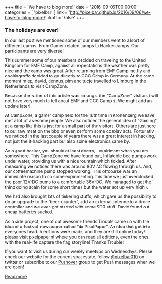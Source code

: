 +++
title = 'We have to blog more!'
date = '2016-09-06T00:00:00'
categories = [ 
 'pixelbar' 
] 
link = 'http://pixelbar.github.io/2016/09/06/we-have-to-blog-more/'
draft = 'False'
+++

<h3 id="the-holidays-are-over">The holidays are over!</h3>

<p>In our last post we mentioned some of our members went to allsort of different camps. From Gamer-related camps to Hacker camps. Our participants are very diverse!</p>

<p>This summer some of our members decided on traveling to the United Kingdom for EMF Camp, against all expectations the weather was pretty nice and the camp was great. After returning from EMF Camp mc.fly and cookingroffa decided to go directly to CCC Camp in Germany. At the same moment miep, david, dennus, pim and tucje travelled to Limburg in the Netherlands to visit CampZone.</p>

<p>Because the writer of this article was amongst the “CampZone” visitors i will not have very much to tell about EMF and CCC Camp :(, We might add an update later!</p>

<p>At CampZone, a gamer camp held for the 16th time in Kronenberg we have met a lot of awesome people. We also noticed the general idea of “Gaming” at a camp like this is just for a small part of the visitors. Others are just here to put raw meat on the bbq or even perform some cosplay acts. Fortunatly we noticed in the last couple of years there was a great interest in hacking, not just the it-hacking part but also some electronics came by.</p>

<p>As a good hacker, you should at least destro,.. expiriment when you are somewhere. This CampZone we have found out, Inflateble bed pumps work under water, providing us with a nice fountain which tickled. After measuring we noticed there was around 80V AC flowing through us. And, our coffeemachine pump stopped working. This offcourse was an immediate reason to do some expirimenting. this time we just overclocked the poor 12V-DC pump to a comfortable 36V-DC. We managed to get the thing going again for some short time ( but the water got up very high ).</p>

<p>We had also brought lots of tinkering stuffs, which gave us the possibility to do an upgrade to the “beer-counter”, add an external antenne to a drone controller and we even got started with some SDR stuff. David found out cheap batteries sucked.</p>

<p>As a side project, one of out awesome friends Trouble came up with the idea of a festival-newspaper called “de PixelPaper”. An idea that got into everyones head. 5 editions were made, and they are still online today! please visit <a href="http://www.pixelpaper.nl">pixelpaper.nl</a> where you can read all editions, even the ones with the real-life capture the flag storyline! Thanks Trouble!</p>

<p>If you want to visit us during our weekly meetups on Wednesdays. Please check our website for the current spacestate, follow <a href="https://www.twitter.com/pixelbar010">@pixelbar010</a> on twitter or subscribe to our <a href="https://pushover.net/subscribe/PixelbarSpacestate-gbQgUDCwh2Yi8L5">Pushover</a> group to get Push messages when we are open!</p>

[Read more](http://pixelbar.github.io/2016/09/06/we-have-to-blog-more/)